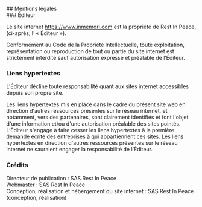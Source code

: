 <br/>  
## Mentions légales  
<br/>  
### Éditeur  

Le site internet https://www.inmemori.com est la propriété de Rest In Peace, (ci-après, l’ « Éditeur »).  

Conformément au Code de la Propriété Intellectuelle, toute exploitation, représentation ou reproduction de tout ou partie du site internet est strictement interdite sauf autorisation expresse et préalable de l’Éditeur.  

### Liens hypertextes  

L’Éditeur décline toute responsabilité quant aux sites internet accessibles depuis son propre site.  

Les liens hypertextes mis en place dans le cadre du présent site web en direction d'autres ressources présentes sur le réseau internet, et notamment, vers des partenaires, sont clairement identifiés et font l'objet d'une information et/ou d'une autorisation préalable des sites pointés. L’Éditeur s'engage à faire cesser les liens hypertextes à la première demande écrite des entreprises à qui appartiennent ces sites. Les liens hypertextes en direction d'autres ressources présentes sur le réseau internet ne sauraient engager la responsabilité de l’Éditeur.  

### Crédits  

Directeur de publication : SAS Rest In Peace  
Webmaster : SAS Rest In Peace  
Conception, réalisation et hébergement du site internet : SAS Rest In Peace (conception, réalisation)
<br/>
<br/>
